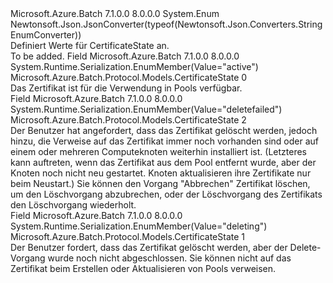 <Type Name="CertificateState" FullName="Microsoft.Azure.Batch.Protocol.Models.CertificateState">
  <TypeSignature Language="C#" Value="public enum CertificateState" />
  <TypeSignature Language="ILAsm" Value=".class public auto ansi sealed CertificateState extends System.Enum" />
  <TypeSignature Language="DocId" Value="T:Microsoft.Azure.Batch.Protocol.Models.CertificateState" />
  <TypeSignature Language="VB.NET" Value="Public Enum CertificateState" />
  <TypeSignature Language="F#" Value="type CertificateState = " />
  <AssemblyInfo>
    <AssemblyName>Microsoft.Azure.Batch</AssemblyName>
    <AssemblyVersion>7.1.0.0</AssemblyVersion>
    <AssemblyVersion>8.0.0.0</AssemblyVersion>
  </AssemblyInfo>
  <Base>
    <BaseTypeName>System.Enum</BaseTypeName>
  </Base>
  <Attributes>
    <Attribute>
      <AttributeName>Newtonsoft.Json.JsonConverter(typeof(Newtonsoft.Json.Converters.StringEnumConverter))</AttributeName>
    </Attribute>
  </Attributes>
  <Docs>
    <summary>
            Definiert Werte für CertificateState an.
            </summary>
    <remarks>To be added.</remarks>
  </Docs>
  <Members>
    <Member MemberName="Active">
      <MemberSignature Language="C#" Value="Active" />
      <MemberSignature Language="ILAsm" Value=".field public static literal valuetype Microsoft.Azure.Batch.Protocol.Models.CertificateState Active = int32(0)" />
      <MemberSignature Language="DocId" Value="F:Microsoft.Azure.Batch.Protocol.Models.CertificateState.Active" />
      <MemberSignature Language="VB.NET" Value="Active" />
      <MemberSignature Language="F#" Value="Active = 0" Usage="Microsoft.Azure.Batch.Protocol.Models.CertificateState.Active" />
      <MemberType>Field</MemberType>
      <AssemblyInfo>
        <AssemblyName>Microsoft.Azure.Batch</AssemblyName>
        <AssemblyVersion>7.1.0.0</AssemblyVersion>
        <AssemblyVersion>8.0.0.0</AssemblyVersion>
      </AssemblyInfo>
      <Attributes>
        <Attribute>
          <AttributeName>System.Runtime.Serialization.EnumMember(Value="active")</AttributeName>
        </Attribute>
      </Attributes>
      <ReturnValue>
        <ReturnType>Microsoft.Azure.Batch.Protocol.Models.CertificateState</ReturnType>
      </ReturnValue>
      <MemberValue>0</MemberValue>
      <Docs>
        <summary>
            Das Zertifikat ist für die Verwendung in Pools verfügbar.
            </summary>
      </Docs>
    </Member>
    <Member MemberName="DeleteFailed">
      <MemberSignature Language="C#" Value="DeleteFailed" />
      <MemberSignature Language="ILAsm" Value=".field public static literal valuetype Microsoft.Azure.Batch.Protocol.Models.CertificateState DeleteFailed = int32(2)" />
      <MemberSignature Language="DocId" Value="F:Microsoft.Azure.Batch.Protocol.Models.CertificateState.DeleteFailed" />
      <MemberSignature Language="VB.NET" Value="DeleteFailed" />
      <MemberSignature Language="F#" Value="DeleteFailed = 2" Usage="Microsoft.Azure.Batch.Protocol.Models.CertificateState.DeleteFailed" />
      <MemberType>Field</MemberType>
      <AssemblyInfo>
        <AssemblyName>Microsoft.Azure.Batch</AssemblyName>
        <AssemblyVersion>7.1.0.0</AssemblyVersion>
        <AssemblyVersion>8.0.0.0</AssemblyVersion>
      </AssemblyInfo>
      <Attributes>
        <Attribute>
          <AttributeName>System.Runtime.Serialization.EnumMember(Value="deletefailed")</AttributeName>
        </Attribute>
      </Attributes>
      <ReturnValue>
        <ReturnType>Microsoft.Azure.Batch.Protocol.Models.CertificateState</ReturnType>
      </ReturnValue>
      <MemberValue>2</MemberValue>
      <Docs>
        <summary>
            Der Benutzer hat angefordert, dass das Zertifikat gelöscht werden, jedoch hinzu, die Verweise auf das Zertifikat immer noch vorhanden sind oder auf einem oder mehreren Computeknoten weiterhin installiert ist. (Letzteres kann auftreten, wenn das Zertifikat aus dem Pool entfernt wurde, aber der Knoten noch nicht neu gestartet. Knoten aktualisieren ihre Zertifikate nur beim Neustart.) Sie können den Vorgang "Abbrechen" Zertifikat löschen, um den Löschvorgang abzubrechen, oder der Löschvorgang des Zertifikats den Löschvorgang wiederholt.
            </summary>
      </Docs>
    </Member>
    <Member MemberName="Deleting">
      <MemberSignature Language="C#" Value="Deleting" />
      <MemberSignature Language="ILAsm" Value=".field public static literal valuetype Microsoft.Azure.Batch.Protocol.Models.CertificateState Deleting = int32(1)" />
      <MemberSignature Language="DocId" Value="F:Microsoft.Azure.Batch.Protocol.Models.CertificateState.Deleting" />
      <MemberSignature Language="VB.NET" Value="Deleting" />
      <MemberSignature Language="F#" Value="Deleting = 1" Usage="Microsoft.Azure.Batch.Protocol.Models.CertificateState.Deleting" />
      <MemberType>Field</MemberType>
      <AssemblyInfo>
        <AssemblyName>Microsoft.Azure.Batch</AssemblyName>
        <AssemblyVersion>7.1.0.0</AssemblyVersion>
        <AssemblyVersion>8.0.0.0</AssemblyVersion>
      </AssemblyInfo>
      <Attributes>
        <Attribute>
          <AttributeName>System.Runtime.Serialization.EnumMember(Value="deleting")</AttributeName>
        </Attribute>
      </Attributes>
      <ReturnValue>
        <ReturnType>Microsoft.Azure.Batch.Protocol.Models.CertificateState</ReturnType>
      </ReturnValue>
      <MemberValue>1</MemberValue>
      <Docs>
        <summary>
            Der Benutzer fordert, dass das Zertifikat gelöscht werden, aber der Delete-Vorgang wurde noch nicht abgeschlossen. Sie können nicht auf das Zertifikat beim Erstellen oder Aktualisieren von Pools verweisen.
            </summary>
      </Docs>
    </Member>
  </Members>
</Type>